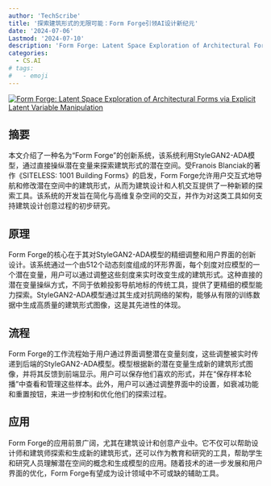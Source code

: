 ```yaml
---
author: 'TechScribe'
title: '探索建筑形式的无限可能：Form Forge引领AI设计新纪元'
date: '2024-07-06'
Lastmod: '2024-07-10'
description: 'Form Forge: Latent Space Exploration of Architectural Forms via Explicit Latent Variable Manipulation'
categories:
  - CS.AI
# tags:
#   - emoji
---
```


[![Form Forge: Latent Space Exploration of Architectural Forms via Explicit Latent Variable Manipulation](https://arxiv-research-1301205113.cos.ap-guangzhou.myqcloud.com/images/2407.05079v1.pdf_0.jpg)](https://arxiv.org/abs/2407.05079v1)

## 摘要

本文介绍了一种名为“Form Forge”的创新系统，该系统利用StyleGAN2-ADA模型，通过直接操纵潜在变量来探索建筑形式的潜在空间。受Franois Blanciak的著作《SITELESS: 1001 Building Forms》的启发，Form Forge允许用户交互式地导航和修改潜在空间中的建筑形式，从而为建筑设计和人机交互提供了一种新颖的探索工具。该系统的开发旨在简化与高维复杂空间的交互，并作为对这类工具如何支持建筑设计创意过程的初步研究。<!--more-->

## 原理

Form Forge的核心在于其对StyleGAN2-ADA模型的精细调整和用户界面的创新设计。该系统通过一个由512个动态刻度组成的环形界面，每个刻度对应模型的一个潜在变量，用户可以通过调整这些刻度来实时改变生成的建筑形式。这种直接的潜在变量操纵方式，不同于依赖投影导航地标的传统工具，提供了更精细的模型能力探索。StyleGAN2-ADA模型通过其生成对抗网络的架构，能够从有限的训练数据中生成高质量的建筑形式图像，这是其先进性的体现。

## 流程

Form Forge的工作流程始于用户通过界面调整潜在变量刻度，这些调整被实时传递到后端的StyleGAN2-ADA模型。模型根据新的潜在变量生成新的建筑形式图像，并将其反馈到前端显示。用户可以保存他们喜欢的形式，并在“保存样本轮播”中查看和管理这些样本。此外，用户可以通过调整界面中的设置，如衰减功能和重置按钮，来进一步控制和优化他们的探索过程。

## 应用

Form Forge的应用前景广阔，尤其在建筑设计和创意产业中。它不仅可以帮助设计师和建筑师探索和生成新的建筑形式，还可以作为教育和研究的工具，帮助学生和研究人员理解潜在空间的概念和生成模型的应用。随着技术的进一步发展和用户界面的优化，Form Forge有望成为设计领域中不可或缺的辅助工具。
